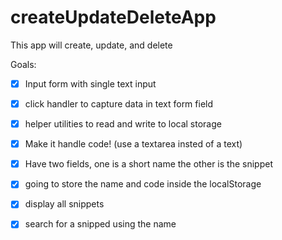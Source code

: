 # createUpdateDeleteApp
This app will create, update, and delete

Goals:
- [x] Input form with single text input
- [x] click handler to capture data in text form field
- [x] helper utilities to read and write to local storage

- [x] Make it handle code! (use a textarea insted of a text)
- [x] Have two fields, one is a short name the other is the snippet
- [x] going to store the name and code inside the localStorage
- [x] display all snippets
- [x] search for a snipped using the name